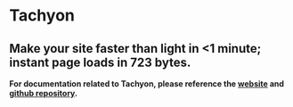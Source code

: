 # Tachyon
## Make your site faster than light in <1 minute; instant page loads in 723 bytes.

**For documentation related to Tachyon, please reference the [website](https://fasterthanlight.net/) and [github repository](https://github.com/weebney/tachyon).**